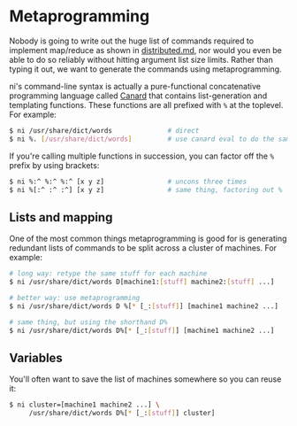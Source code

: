 # Metaprogramming
Nobody is going to write out the huge list of commands required to implement
map/reduce as shown in [distributed.md](distributed.md), nor would you even be
able to do so reliably without hitting argument list size limits. Rather than
typing it out, we want to generate the commands using metaprogramming.

ni's command-line syntax is actually a pure-functional concatenative
programming language called [Canard](https://github.com/spencertipping/canard)
that contains list-generation and templating functions. These functions are all
prefixed with `%` at the toplevel. For example:

```sh
$ ni /usr/share/dict/words              # direct
$ ni %. [/usr/share/dict/words]         # use canard eval to do the same thing
```

If you're calling multiple functions in succession, you can factor off the `%`
prefix by using brackets:

```sh
$ ni %:^ %:^ %:^ [x y z]                # uncons three times
$ ni %[:^ :^ :^] [x y z]                # same thing, factoring out %
```

## Lists and mapping
One of the most common things metaprogramming is good for is generating
redundant lists of commands to be split across a cluster of machines. For
example:

```sh
# long way: retype the same stuff for each machine
$ ni /usr/share/dict/words D[machine1:[stuff] machine2:[stuff] ...]

# better way: use metaprogramming
$ ni /usr/share/dict/words D %[* [_:[stuff]] [machine1 machine2 ...]

# same thing, but using the shorthand D%
$ ni /usr/share/dict/words D%[* [_:[stuff]] [machine1 machine2 ...]
```

## Variables
You'll often want to save the list of machines somewhere so you can reuse it:

```sh
$ ni cluster=[machine1 machine2 ...] \
     /usr/share/dict/words D%[* [_:[stuff]] cluster]
```
